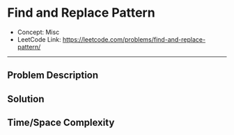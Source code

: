 # Find and Replace Pattern

- Concept: Misc
- LeetCode Link: https://leetcode.com/problems/find-and-replace-pattern/

---

## Problem Description

## Solution

## Time/Space Complexity

